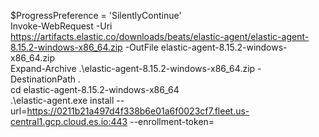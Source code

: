 $ProgressPreference = 'SilentlyContinue'  
Invoke-WebRequest -Uri https://artifacts.elastic.co/downloads/beats/elastic-agent/elastic-agent-8.15.2-windows-x86_64.zip -OutFile elastic-agent-8.15.2-windows-x86_64.zip  
Expand-Archive .\elastic-agent-8.15.2-windows-x86_64.zip -DestinationPath .  
cd elastic-agent-8.15.2-windows-x86_64  
.\elastic-agent.exe install --url=https://0211b21a497d4f338b6e01a6f0023cf7.fleet.us-central1.gcp.cloud.es.io:443 --enrollment-token=
